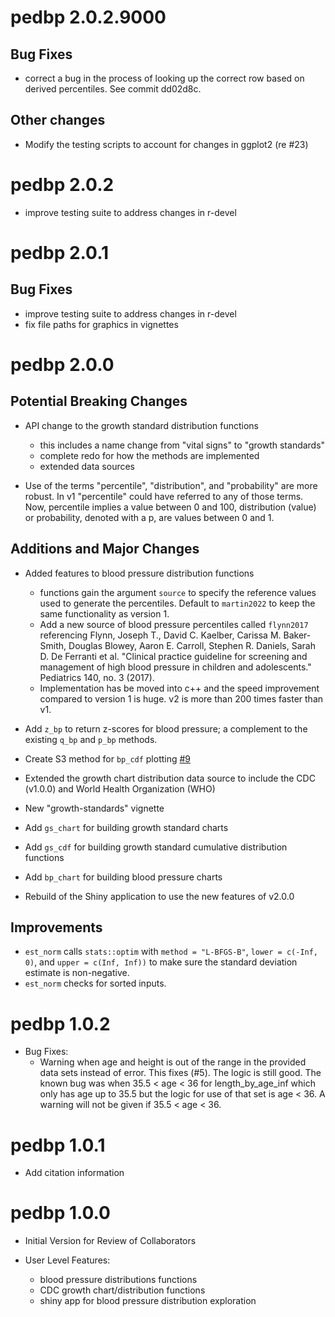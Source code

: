 # pedbp 2.0.2.9000

## Bug Fixes
* correct a bug in the process of looking up the correct row based on derived
  percentiles.  See commit dd02d8c.

## Other changes
* Modify the testing scripts to account for changes in ggplot2 (re #23)

# pedbp 2.0.2

* improve testing suite to address changes in r-devel

# pedbp 2.0.1

## Bug Fixes

* improve testing suite to address changes in r-devel
* fix file paths for graphics in vignettes

# pedbp 2.0.0

## Potential Breaking Changes

* API change to the growth standard distribution functions
  * this includes a name change from "vital signs" to "growth standards"
  * complete redo for how the methods are implemented
  * extended data sources

* Use of the terms "percentile", "distribution", and "probability" are more
  robust.  In v1 "percentile" could have referred to any of those terms.  Now,
  percentile implies a value between 0 and 100, distribution (value) or
  probability, denoted with a p, are values between 0 and 1.


## Additions and Major Changes

* Added features to blood pressure distribution functions
  * functions gain the argument `source` to specify the reference values used
    to generate the percentiles.  Default to `martin2022` to keep the same
    functionality as version 1.
  * Add a new source of blood pressure percentiles called `flynn2017` referencing
    Flynn, Joseph T., David C. Kaelber, Carissa M. Baker-Smith, Douglas Blowey,
    Aaron E. Carroll, Stephen R. Daniels, Sarah D. De Ferranti et al. "Clinical
    practice guideline for screening and management of high blood pressure in
    children and adolescents." Pediatrics 140, no. 3 (2017).
  * Implementation has be moved into c++ and the speed improvement compared to
    version 1 is huge.  v2 is more than 200 times faster than v1.

* Add `z_bp` to return z-scores for blood pressure; a complement to the
  existing `q_bp` and `p_bp` methods.

* Create S3 method for `bp_cdf` plotting [#9](https://github.com/dewittpe/pedbp/issues/9)

* Extended the growth chart distribution data source to include the CDC (v1.0.0)
  and World Health Organization (WHO)

* New "growth-standards" vignette

* Add `gs_chart` for building growth standard charts

* Add `gs_cdf` for building growth standard cumulative distribution functions

* Add `bp_chart` for building blood pressure charts

* Rebuild of the Shiny application to use the new features of v2.0.0

## Improvements

* `est_norm` calls `stats::optim` with `method = "L-BFGS-B"`, `lower = c(-Inf, 0)`, and `upper = c(Inf, Inf))` to make sure the standard deviation estimate is non-negative.
* `est_norm` checks for sorted inputs.

# pedbp 1.0.2

* Bug Fixes:
  - Warning when age and height is out of the range in the provided data sets
    instead of error.  This fixes (#5).  The logic is still good.  The known bug
    was when 35.5 < age < 36 for length_by_age_inf which only has age up to 35.5
    but the logic for use of that set is age < 36.  A warning will not be given
    if 35.5 < age < 36.


# pedbp 1.0.1

* Add citation information

# pedbp 1.0.0

* Initial Version for Review of Collaborators

* User Level Features:

  * blood pressure distributions functions
  * CDC growth chart/distribution functions
  * shiny app for blood pressure distribution exploration

